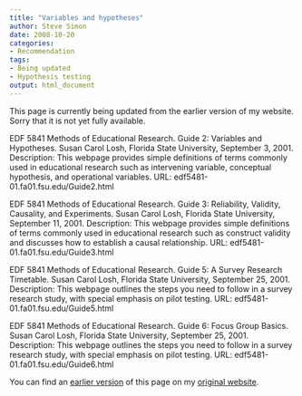 ```yaml
---
title: "Variables and hypotheses"
author: Steve Simon
date: 2008-10-20
categories:
- Recommendation
tags:
- Being updated
- Hypothesis testing
output: html_document
---
```

This page is currently being updated from the earlier version of my website. Sorry that it is not yet fully available.

EDF 5841 Methods of Educational Research. Guide 2: Variables and Hypotheses. Susan Carol Losh, Florida State University, September 3, 2001. Description: This webpage provides simple definitions of terms commonly used in educational research such as intervening variable, conceptual hypothesis, and operational variables. URL: edf5481-01.fa01.fsu.edu/Guide2.html

EDF 5841 Methods of Educational Research. Guide 3: Reliability, Validity, Causality, and Experiments. Susan Carol Losh, Florida State University, September 11, 2001. Description: This webpage provides simple definitions of terms commonly used in educational research such as construct validity and discusses how to establish a causal relationship. URL: edf5481-01.fa01.fsu.edu/Guide3.html

EDF 5841 Methods of Educational Research. Guide 5: A Survey Research Timetable. Susan Carol Losh, Florida State University, September 25, 2001. Description: This webpage outlines the steps you need to follow in a survey research study, with special emphasis on pilot testing. URL: edf5481-01.fa01.fsu.edu/Guide5.html

EDF 5841 Methods of Educational Research. Guide 6: Focus Group Basics. Susan Carol Losh, Florida State University, September 25, 2001. Description: This webpage outlines the steps you need to follow in a survey research study, with special emphasis on pilot testing. URL: edf5481-01.fa01.fsu.edu/Guide6.html

<!---More--->

You can find an [earlier version][sim1] of this page on my [original website][sim2].

[sim1]: http://www.pmean.com/08/Interesting2008.html
[sim2]: http://www.pmean.com/original_site.html
